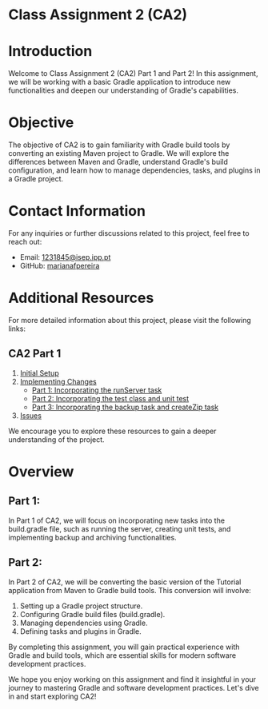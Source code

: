 # Class Assignment 2 (CA2) 

# Introduction
Welcome to Class Assignment 2 (CA2) Part 1 and Part 2! In this assignment, we will be working with a basic Gradle application to introduce new functionalities and deepen our understanding of Gradle's capabilities.

# Objective
The objective of CA2 is to gain familiarity with Gradle build tools by converting an existing Maven project to Gradle. We will explore the differences between Maven and Gradle, understand Gradle's build configuration, and learn how to manage dependencies, tasks, and plugins in a Gradle project.

# Contact Information
For any inquiries or further discussions related to this project, feel free to reach out:

- Email: 1231845@isep.ipp.pt
- GitHub: [marianafpereira](https://github.com/marianafpereira)
  
# Additional Resources
For more detailed information about this project, please visit the following links:

## CA2 Part 1

1. [Initial Setup](#Initial-Setup)
2. [Implementing Changes](#Implementing-Changes)
    - [Part 1: Incorporating the runServer task](#Part-1-Incorporating-the-runServer-task)
    - [Part 2: Incorporating the test class and unit test](#Part-2-Incorporating-the-test-class-and-unit-test)
    - [Part 3: Incorporating the backup task and createZip task](#Part-3-Incorporating-the-backup-task-and-createZip-task)
3. [Issues](#Issues)
   
We encourage you to explore these resources to gain a deeper understanding of the project.

# Overview

## Part 1: 

In Part 1 of CA2, we will focus on incorporating new tasks into the build.gradle file, such as running the server, creating unit tests, and implementing backup and archiving functionalities.

## Part 2: 

In Part 2 of CA2, we will be converting the basic version of the Tutorial application from Maven to Gradle build tools. This conversion will involve:

1. Setting up a Gradle project structure.
2. Configuring Gradle build files (build.gradle).
3. Managing dependencies using Gradle.
4. Defining tasks and plugins in Gradle.


By completing this assignment, you will gain practical experience with Gradle and build tools, which are essential skills for modern software development practices.


We hope you enjoy working on this assignment and find it insightful in your journey to mastering Gradle and software development practices. Let's dive in and start exploring CA2!
